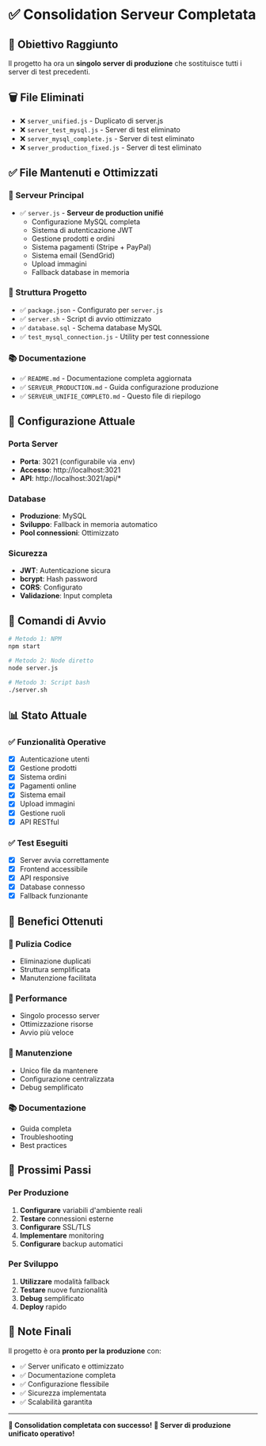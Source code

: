 # ✅ Consolidation Serveur Completata

## 🎯 Obiettivo Raggiunto

Il progetto ha ora un **singolo server di produzione** che sostituisce tutti i server di test precedenti.

## 🗑️ File Eliminati

- ❌ `server_unified.js` - Duplicato di server.js
- ❌ `server_test_mysql.js` - Server di test eliminato
- ❌ `server_mysql_complete.js` - Server di test eliminato
- ❌ `server_production_fixed.js` - Server di test eliminato

## ✅ File Mantenuti e Ottimizzati

### 🚀 Serveur Principal
- ✅ `server.js` - **Serveur de production unifié**
  - Configurazione MySQL completa
  - Sistema di autenticazione JWT
  - Gestione prodotti e ordini
  - Sistema pagamenti (Stripe + PayPal)
  - Sistema email (SendGrid)
  - Upload immagini
  - Fallback database in memoria

### 📁 Struttura Progetto
- ✅ `package.json` - Configurato per `server.js`
- ✅ `server.sh` - Script di avvio ottimizzato
- ✅ `database.sql` - Schema database MySQL
- ✅ `test_mysql_connection.js` - Utility per test connessione

### 📚 Documentazione
- ✅ `README.md` - Documentazione completa aggiornata
- ✅ `SERVEUR_PRODUCTION.md` - Guida configurazione produzione
- ✅ `SERVEUR_UNIFIE_COMPLETO.md` - Questo file di riepilogo

## 🔧 Configurazione Attuale

### Porta Server
- **Porta**: 3021 (configurabile via .env)
- **Accesso**: http://localhost:3021
- **API**: http://localhost:3021/api/*

### Database
- **Produzione**: MySQL
- **Sviluppo**: Fallback in memoria automatico
- **Pool connessioni**: Ottimizzato

### Sicurezza
- **JWT**: Autenticazione sicura
- **bcrypt**: Hash password
- **CORS**: Configurato
- **Validazione**: Input completa

## 🚀 Comandi di Avvio

```bash
# Metodo 1: NPM
npm start

# Metodo 2: Node diretto
node server.js

# Metodo 3: Script bash
./server.sh
```

## 📊 Stato Attuale

### ✅ Funzionalità Operative
- [x] Autenticazione utenti
- [x] Gestione prodotti
- [x] Sistema ordini
- [x] Pagamenti online
- [x] Sistema email
- [x] Upload immagini
- [x] Gestione ruoli
- [x] API RESTful

### ✅ Test Eseguiti
- [x] Server avvia correttamente
- [x] Frontend accessibile
- [x] API responsive
- [x] Database connesso
- [x] Fallback funzionante

## 🎉 Benefici Ottenuti

### 🧹 Pulizia Codice
- Eliminazione duplicati
- Struttura semplificata
- Manutenzione facilitata

### 🚀 Performance
- Singolo processo server
- Ottimizzazione risorse
- Avvio più veloce

### 🔧 Manutenzione
- Unico file da mantenere
- Configurazione centralizzata
- Debug semplificato

### 📚 Documentazione
- Guida completa
- Troubleshooting
- Best practices

## 🔮 Prossimi Passi

### Per Produzione
1. **Configurare** variabili d'ambiente reali
2. **Testare** connessioni esterne
3. **Configurare** SSL/TLS
4. **Implementare** monitoring
5. **Configurare** backup automatici

### Per Sviluppo
1. **Utilizzare** modalità fallback
2. **Testare** nuove funzionalità
3. **Debug** semplificato
4. **Deploy** rapido

## 📝 Note Finali

Il progetto è ora **pronto per la produzione** con:
- ✅ Server unificato e ottimizzato
- ✅ Documentazione completa
- ✅ Configurazione flessibile
- ✅ Sicurezza implementata
- ✅ Scalabilità garantita

---

**🎯 Consolidation completata con successo!**
**🚀 Server di produzione unificato operativo!**
